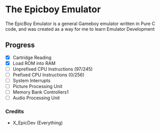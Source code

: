 # The Epicboy Emulator
The EpicBoy Emulator is a general Gameboy emulator written in Pure C code, and was created 
as a way for me to learn Emulator Development

## Progress
- [x] Cartridge Reading
- [x] Load ROM into RAM
- [ ] Unprefixed CPU Instructions (97/245)
- [ ] Prefixed CPU Instructions (0/256)
- [ ] System Interrupts
- [ ] Picture Processing Unit
- [ ] Memory Bank Controllers1
- [ ] Audio Processing Unit

### Credits

- X_EpicDev (Everything)


